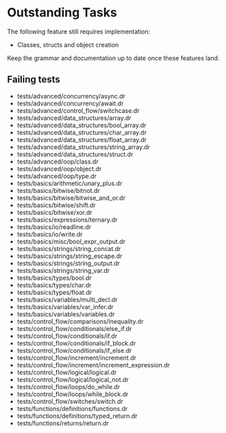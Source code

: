 # Outstanding Tasks

The following feature still requires implementation:

- Classes, structs and object creation

Keep the grammar and documentation up to date once these features land.

## Failing tests

- tests/advanced/concurrency/async.dr
- tests/advanced/concurrency/await.dr
- tests/advanced/control_flow/switchcase.dr
- tests/advanced/data_structures/array.dr
- tests/advanced/data_structures/bool_array.dr
- tests/advanced/data_structures/char_array.dr
- tests/advanced/data_structures/float_array.dr
- tests/advanced/data_structures/string_array.dr
- tests/advanced/data_structures/struct.dr
- tests/advanced/oop/class.dr
- tests/advanced/oop/object.dr
- tests/advanced/oop/type.dr
- tests/basics/arithmetic/unary_plus.dr
- tests/basics/bitwise/bitnot.dr
- tests/basics/bitwise/bitwise_and_or.dr
- tests/basics/bitwise/shift.dr
- tests/basics/bitwise/xor.dr
- tests/basics/expressions/ternary.dr
- tests/basics/io/readline.dr
- tests/basics/io/write.dr
- tests/basics/misc/bool_expr_output.dr
- tests/basics/strings/string_concat.dr
- tests/basics/strings/string_escape.dr
- tests/basics/strings/string_output.dr
- tests/basics/strings/string_var.dr
- tests/basics/types/bool.dr
- tests/basics/types/char.dr
- tests/basics/types/float.dr
- tests/basics/variables/multi_decl.dr
- tests/basics/variables/var_infer.dr
- tests/basics/variables/variables.dr
- tests/control_flow/comparisons/inequality.dr
- tests/control_flow/conditionals/else_if.dr
- tests/control_flow/conditionals/if.dr
- tests/control_flow/conditionals/if_block.dr
- tests/control_flow/conditionals/if_else.dr
- tests/control_flow/increment/increment.dr
- tests/control_flow/increment/increment_expression.dr
- tests/control_flow/logical/logical.dr
- tests/control_flow/logical/logical_not.dr
- tests/control_flow/loops/do_while.dr
- tests/control_flow/loops/while_block.dr
- tests/control_flow/switches/switch.dr
- tests/functions/definitions/functions.dr
- tests/functions/definitions/typed_return.dr
- tests/functions/returns/return.dr
